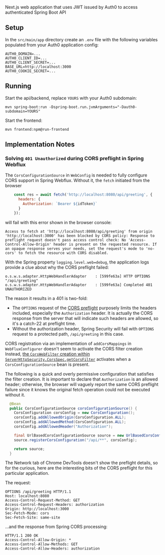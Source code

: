 Next.js web application that uses JWT issued by Auth0 to access authenticated Spring Boot API

## Setup

In the `src/main/app` directory create an `.env` file with the following variables populated from your Auth0 application config:

```
AUTH0_DOMAIN=...
AUTH0_CLIENT_ID=...
AUTH0_CLIENT_SECRET=...
BASE_URL=http://localhost:3000
AUTH0_COOKIE_SECRET=...
```

## Running

Start the api/backend, replace `YOURS` with your Auth0 subdomain:
```
mvn spring-boot:run -Dspring-boot.run.jvmArguments="-Dauth0-subdomain=YOURS"
```

Start the frontend:
```
mvn frontend:npm@run-frontend
```

## Implementation Notes

### Solving `401 Unauthorized` during CORS preflight in Spring Webflux

The `CorsConfigurationSource` in `WebConfig` is needed to fully configure CORS support in Spring Webflux. Without it, the `fetch` initiated from the browser 

```javascript
    const res = await fetch('http://localhost:8080/api/greeting', {
      headers: {
        Authorization: `Bearer ${idToken}`
      }
    });
```

will fail with this error shown in the browser console:

```
Access to fetch at 'http://localhost:8080/api/greeting' from origin 'http://localhost:3000' has been blocked by CORS policy: Response to preflight request doesn't pass access control check: No 'Access-Control-Allow-Origin' header is present on the requested resource. If an opaque response serves your needs, set the request's mode to 'no-cors' to fetch the resource with CORS disabled.
```

With the Spring property `logging.level.web=debug`, the application logs provide a clue about why the CORS preflight failed:

```
o.s.w.s.adapter.HttpWebHandlerAdapter    : [599fe63a] HTTP OPTIONS "/api/greeting"
o.s.w.s.adapter.HttpWebHandlerAdapter    : [599fe63a] Completed 401 UNAUTHORIZED
```

The reason it results in a 401 is two-fold:
- The `OPTIONS` request of the [CORS preflight](https://developer.mozilla.org/en-US/docs/Web/HTTP/CORS#Preflighted_requests) purposely limits the headers included, especially the `Authorization` header. It is actually the CORS response from the server that will indicate such headers are allowed, so it's a catch-22 at preflight time.
- Without the authorization header, Spring Security will fail with `OPTIONS` request to a protected path, `/api/greeting` in this case.

CORS registration via an implementation of `addCorsMappings` in `WebFluxConfigurer` doesn't seem to activate the CORS filter creation Instead, [the `CorsWebFilter` creation within `ServerHttpSecurity.CorsSpec.getCorsFilter`](https://github.com/spring-projects/spring-security/blob/f2da2c56bef17b686450f31d7ef3fb71bcbd85a1/config/src/main/java/org/springframework/security/config/web/server/ServerHttpSecurity.java#L659) activates when a `CorsConfigurationSource` bean is present.

The following is a quick and overly permissive configuration that satisfies the filter creation. It is important to declare that `Authorization` is an allowed header; otherwise, the browser will vaguely report the same CORS preflight failure since it knows the original fetch operation could not be executed without it.

```java
  @Bean
  public CorsConfigurationSource corsConfigurationSource() {
    CorsConfiguration corsConfig = new CorsConfiguration();
    corsConfig.addAllowedOrigin(CorsConfiguration.ALL);
    corsConfig.addAllowedMethod(CorsConfiguration.ALL);
    corsConfig.addAllowedHeader("Authorization");

    final UrlBasedCorsConfigurationSource source = new UrlBasedCorsConfigurationSource();
    source.registerCorsConfiguration("/api/**", corsConfig);

    return source;
  }
```

The Network tab of Chrome DevTools doesn't show the preflight details, so for the curious, here are the interesting bits of the CORS preflight for this particular application.

The request:
```
OPTIONS /api/greeting HTTP/1.1
Host: localhost:8080
Access-Control-Request-Method: GET
Access-Control-Request-Headers: authorization
Origin: http://localhost:3000
Sec-Fetch-Mode: cors
Sec-Fetch-Site: same-site
```

...and the response from Spring CORS processing:
```
HTTP/1.1 200 OK
Access-Control-Allow-Origin: *
Access-Control-Allow-Methods: GET
Access-Control-Allow-Headers: authorization
```